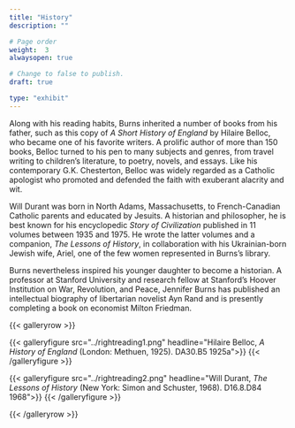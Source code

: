 ```yaml
---
title: "History"
description: ""

# Page order
weight:  3
alwaysopen: true

# Change to false to publish.
draft: true

type: "exhibit"
---
```

Along with his reading habits, Burns inherited a number of books from his father, such as this copy of *A Short History of England* by Hilaire Belloc, who became one of his favorite writers. A prolific author of more than 150 books, Belloc turned to his pen to many subjects and genres, from travel writing to children’s literature, to poetry, novels, and essays. Like his contemporary G.K. Chesterton, Belloc was widely regarded as a Catholic apologist who promoted and defended the faith with exuberant alacrity and wit.

Will Durant was born in North Adams, Massachusetts, to French-Canadian Catholic parents and educated by Jesuits. A historian and philosopher, he is best known for his encyclopedic *Story of Civilization* published in 11 volumes between 1935 and 1975. He wrote the latter volumes and a companion, *The Lessons of History*, in collaboration with his Ukrainian-born Jewish wife, Ariel, one of the few women represented in Burns’s library.

Burns nevertheless inspired his younger daughter to become a historian. A professor at Stanford University and research fellow at Stanford’s Hoover Institution on War, Revolution, and Peace, Jennifer Burns has published an intellectual biography of libertarian novelist Ayn Rand and is presently completing a book on economist Milton Friedman.

{{< galleryrow >}}

{{< galleryfigure src="../rightreading1.png"
           headline="Hilaire Belloc, *A History of England* (London: Methuen, 1925). DA30.B5 1925a">}}
{{< /galleryfigure >}}

{{< galleryfigure src="../rightreading2.png"
           headline="Will Durant, *The Lessons of History* (New York: Simon and Schuster, 1968). D16.8.D84 1968">}}
{{< /galleryfigure >}}

{{< /galleryrow >}}
